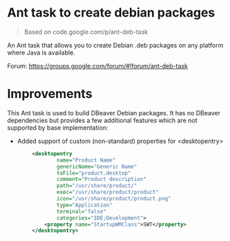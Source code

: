 # Ant task to create debian packages
>Based on code.google.com/p/ant-deb-task

An Ant task that allows you to create Debian .deb packages on any platform where Java is available.

Forum:
https://groups.google.com/forum/#!forum/ant-deb-task

# Improvements

This Ant task is used to build DBeaver Debian packages. It has no DBeaver dependencies but provides a few additional features which are not supported by base implementation:
- Added support of custom (non-standard) properties for &lt;desktopentry&gt;

```xml
        <desktopentry
                name="Product Name"
                genericName="Generic Name"
                toFile="product.desktop"
                comment="Product description"
                path="/usr/share/product/"
                exec="/usr/share/product/product"
                icon="/usr/share/product/product.png"
                type="Application"
                terminal="false"
                categories="IDE;Development">
            <property name="StartupWMClass">SWT</property>
        </desktopentry>
```
